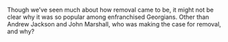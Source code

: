 Though we’ve seen much about how removal came to be, it might not be clear why it was so popular among enfranchised Georgians. Other than Andrew Jackson and John Marshall, who was making the case for removal, and why?